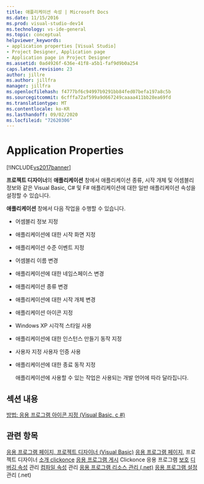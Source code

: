 ```yaml
---
title: 애플리케이션 속성 | Microsoft Docs
ms.date: 11/15/2016
ms.prod: visual-studio-dev14
ms.technology: vs-ide-general
ms.topic: conceptual
helpviewer_keywords:
- application properties [Visual Studio]
- Project Designer, Application page
- Application page in Project Designer
ms.assetid: 0ad4926f-636e-41f8-a5b1-faf9d9b0a254
caps.latest.revision: 23
author: jillre
ms.author: jillfra
manager: jillfra
ms.openlocfilehash: f4777bf6c94997b9291bb84fed07befa197a8c5b
ms.sourcegitcommit: 6cfffa72af599a9d667249caaaa411bb28ea69fd
ms.translationtype: MT
ms.contentlocale: ko-KR
ms.lasthandoff: 09/02/2020
ms.locfileid: "72620306"
---
```

# <a name="application-properties"></a>Application Properties
[!INCLUDE[vs2017banner](../includes/vs2017banner.md)]

**프로젝트 디자이너**의 **애플리케이션** 창에서 애플리케이션 종류, 시작 개체 및 어셈블리 정보와 같은 Visual Basic, C# 및 F# 애플리케이션에 대한 일반 애플리케이션 속성을 설정할 수 있습니다.

 **애플리케이션** 창에서 다음 작업을 수행할 수 있습니다.

- 어셈블리 정보 지정

- 애플리케이션에 대한 시작 화면 지정

- 애플리케이션 수준 이벤트 지정

- 어셈블리 이름 변경

- 애플리케이션에 대한 네임스페이스 변경

- 애플리케이션 종류 변경

- 애플리케이션에 대한 시작 개체 변경

- 애플리케이션 아이콘 지정

- Windows XP 시각적 스타일 사용

- 애플리케이션에 대한 인스턴스 만들기 동작 지정

- 사용자 지정 사용자 인증 사용

- 애플리케이션에 대한 종료 동작 지정

  애플리케이션에 사용할 수 있는 작업은 사용되는 개발 언어에 따라 달라집니다.

## <a name="in-this-section"></a>섹션 내용
 [방법: 응용 프로그램 아이콘 지정 (Visual Basic, c #)](../ide/how-to-specify-an-application-icon-visual-basic-csharp.md)

## <a name="see-also"></a>관련 항목
 [응용 프로그램 페이지, 프로젝트 디자이너 (Visual Basic)](../ide/reference/application-page-project-designer-visual-basic.md) [응용 프로그램 페이지,](../ide/reference/application-page-project-designer-csharp.md) 프로젝트 디자이너 [소개 clickonce](https://msdn.microsoft.com/898dd854-c98d-430c-ba1b-a913ce3c73d7) [응용 프로그램 게시](../deployment/publishing-clickonce-applications.md) Clickonce 응용 프로그램 [보호](../deployment/securing-clickonce-applications.md) [디버깅 속성](https://msdn.microsoft.com/92474d16-e7fe-4fac-9287-6bd6b3a7eb68) 관리 [컴파일 속성](https://msdn.microsoft.com/94308881-f10f-4caf-a729-f1028e596a2c) 관리 [응용 프로그램 리소스 관리 (.net)](../ide/managing-application-resources-dotnet.md) [응용 프로그램 설정](../ide/managing-application-settings-dotnet.md) 관리 (.net)
